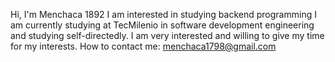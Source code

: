 Hi, I'm Menchaca 1892
I am interested in studying backend programming
I am currently studying at TecMilenio in software development engineering and studying self-directedly.
I am very interested and willing to give my time for my interests.
How to contact me:
menchaca1798@gmail.com

<!---
Menchaca1892/Menchaca1892 is a ✨ special ✨ repository because its `README.md` (this file) appears on your GitHub profile.
You can click the Preview link to take a look at your changes.
--->
